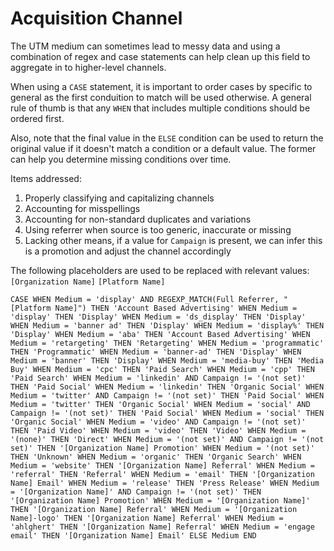 # Acquisition Channel

The UTM medium can sometimes lead to messy data and using a combination of regex and case statements can help clean up this field to aggregate in to higher-level channels.

When using a `CASE` statement, it is important to order cases by specific to general as the first conduition to match will be used otherwise. A general rule of thumb is that any `WHEN` that includes multiple conditions should be ordered first.

Also, note that the final value in the `ELSE` condition can be used to return the original value if it doesn't match a condition or a default value. The former can help you determine missing conditions over time.

Items addressed:
1. Properly classifying and capitalizing channels
2. Accounting for misspellings
3. Accounting for non-standard duplicates and variations
4. Using referrer when source is too generic, inaccurate or missing
5. Lacking other means, if a value for `Campaign` is present, we can infer this is a promotion and adjust the channel accordingly

The following placeholders are used to be replaced with relevant values:
`[Organization Name]`
`[Platform Name]`

`CASE
WHEN Medium = 'display' AND REGEXP_MATCH(Full Referrer, "[Platform Name]") THEN 'Account Based Advertising'
WHEN Medium = 'display' THEN 'Display'
WHEN Medium = 'ds_display' THEN 'Display'
WHEN Medium = 'banner ad' THEN 'Display'
WHEN Medium = 'display%' THEN 'Display'
WHEN Medium = 'aba' THEN 'Account Based Advertising'
WHEN Medium = 'retargeting' THEN 'Retargeting'
WHEN Medium = 'programmatic' THEN 'Programmatic'
WHEN Medium = 'banner-ad' THEN 'Display'
WHEN Medium = 'banner' THEN 'Display'
WHEN Medium = 'media-buy' THEN 'Media Buy'
WHEN Medium = 'cpc' THEN 'Paid Search'
WHEN Medium = 'cpp' THEN 'Paid Search'
WHEN Medium = 'linkedin' AND Campaign != '(not set)' THEN 'Paid Social'
WHEN Medium = 'linkedin' THEN 'Organic Social'
WHEN Medium = 'twitter' AND Campaign != '(not set)' THEN 'Paid Social'
WHEN Medium = 'twitter' THEN 'Organic Social'
WHEN Medium = 'social' AND Campaign != '(not set)' THEN 'Paid Social'
WHEN Medium = 'social' THEN 'Organic Social'
WHEN Medium = 'video' AND Campaign != '(not set)' THEN 'Paid Video'
WHEN Medium = 'video' THEN 'Video'
WHEN Medium = '(none)' THEN 'Direct'
WHEN Medium = '(not set)' AND Campaign != '(not set)' THEN '[Organization Name] Promotion'
WHEN Medium = '(not set)' THEN 'Unknown'
WHEN Medium = 'organic' THEN 'Organic Search'
WHEN Medium = 'website' THEN '[Organization Name] Referral'
WHEN Medium = 'referral' THEN 'Referral'
WHEN Medium = 'email' THEN '[Organization Name] Email'
WHEN Medium = 'release' THEN 'Press Release'
WHEN Medium = '[Organization Name]' AND Campaign != '(not set)' THEN '[Organization Name] Promotion'
WHEN Medium = '[Organization Name]' THEN '[Organization Name] Referral'
WHEN Medium = '[Organization Name]-logo' THEN '[Organization Name] Referral'
WHEN Medium = 'ahlghert' THEN '[Organization Name] Referral'
WHEN Medium = 'engage email' THEN '[Organization Name] Email'
ELSE Medium END` 
